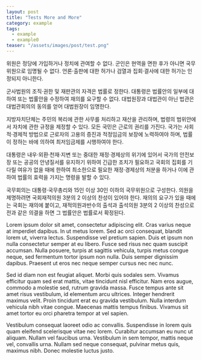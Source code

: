 ```yaml
---
layout: post
title: "Tests More and More"
category: example
tags: 
  - example
  - example0
teaser: "/assets/images/post/test.png"
---
```


위원은 정당에 가입하거나 정치에 관여할 수 없다. 군인은 현역을 면한 후가 아니면 국무위원으로 임명될 수 없다. 언론·출판에 대한 허가나 검열과 집회·결사에 대한 허가는 인정되지 아니한다.

군사법원의 조직·권한 및 재판관의 자격은 법률로 정한다. 대통령은 법률안의 일부에 대하여 또는 법률안을 수정하여 재의를 요구할 수 없다. 대법원장과 대법관이 아닌 법관은 대법관회의의 동의를 얻어 대법원장이 임명한다.

지방자치단체는 주민의 복리에 관한 사무를 처리하고 재산을 관리하며, 법령의 범위안에서 자치에 관한 규정을 제정할 수 있다. 모든 국민은 근로의 권리를 가진다. 국가는 사회적·경제적 방법으로 근로자의 고용의 증진과 적정임금의 보장에 노력하여야 하며, 법률이 정하는 바에 의하여 최저임금제를 시행하여야 한다.

대통령은 내우·외환·천재·지변 또는 중대한 재정·경제상의 위기에 있어서 국가의 안전보장 또는 공공의 안녕질서를 유지하기 위하여 긴급한 조치가 필요하고 국회의 집회를 기다릴 여유가 없을 때에 한하여 최소한으로 필요한 재정·경제상의 처분을 하거나 이에 관하여 법률의 효력을 가지는 명령을 발할 수 있다.

국무회의는 대통령·국무총리와 15인 이상 30인 이하의 국무위원으로 구성한다. 의원을 제명하려면 국회재적의원 3분의 2 이상의 찬성이 있어야 한다. 재의의 요구가 있을 때에는 국회는 재의에 붙이고, 재적의원과반수의 출석과 출석의원 3분의 2 이상의 찬성으로 전과 같은 의결을 하면 그 법률안은 법률로서 확정된다.


Lorem ipsum dolor sit amet, consectetur adipiscing elit. Cras varius neque at imperdiet dapibus. In ut metus lorem. Sed ac orci consequat, blandit lorem ut, viverra lectus. Suspendisse vel pretium sapien. Duis et ipsum non nulla consectetur semper at eu libero. Fusce sed risus nec quam suscipit accumsan. Nulla posuere, turpis at sagittis vehicula, turpis metus congue neque, sed fermentum tortor ipsum non nulla. Duis semper dignissim dapibus. Praesent ut eros nec neque semper cursus nec nec nunc.

Sed id diam non est feugiat aliquet. Morbi quis sodales sem. Vivamus efficitur quam sed erat mattis, vitae tincidunt nisl efficitur. Nam eros augue, commodo a molestie sed, rutrum gravida massa. Fusce tempus ante sit amet risus vestibulum, id elementum arcu ultrices. Integer hendrerit maximus velit. Proin tincidunt erat eu gravida vestibulum. Nulla interdum vehicula nibh vitae congue. Maecenas mattis tempus finibus. Vivamus sit amet tortor eu orci pharetra tempor at vel sapien.

Vestibulum consequat laoreet odio ac convallis. Suspendisse in lorem quis quam eleifend scelerisque vitae nec lorem. Curabitur accumsan eu nunc ut aliquam. Nullam vel faucibus urna. Vestibulum in sem tempor, mattis neque vel, convallis urna. Nullam sed neque consequat, pulvinar metus quis, maximus nibh. Donec molestie luctus justo.
